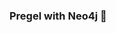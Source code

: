### Pregel with Neo4j 🚀



































































































































 















































































































































































































































































































